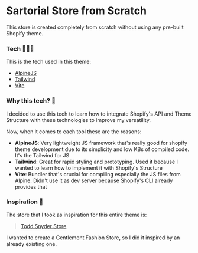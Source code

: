 # Sartorial Store from Scratch

This store is created completely from scratch without using any pre-built Shopify theme.

### Tech 👨🏽‍💻

This is the tech used in this theme:

- [AlpineJS](https://alpinejs.dev/)
- [Tailwind](https://tailwindcss.com/)
- [Vite](https://vite.dev/)

### Why this tech? 🤨

I decided to use this tech to learn how to integrate Shopify's API and Theme Structure with these technologies to improve my versatility.

Now, when it comes to each tool these are the reasons:

- **AlpineJS**: Very lightweight JS framework that's really good for shopify theme development due to its simplicity and low KBs of compiled code. It's the Tailwind for JS
- **Tailwind**: Great for rapid styling and prototyping. Used it because I wanted to learn how to implement it with Shopify's Structure
- **Vite**: Bundler that's crucial for compiling especially the JS files from Alpine. Didn't use it as dev server because Shopify's CLI already provides that

### Inspiration 🎨

The store that I took as inspiration for this entire theme is:

> [Todd Snyder Store](https://www.toddsnyder.com/)

I wanted to create a Gentlement Fashion Store, so I did it inspired by an already existing one.